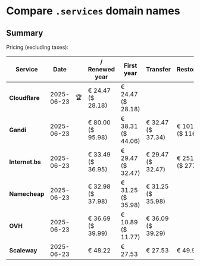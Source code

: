 # Compare `.services` domain names

## Summary

Pricing (excluding taxes):

| Service | Date |  | / Renewed year | First year | Transfer | Restoration |
|--|--|--|--|--|--|--|
| **Cloudflare** | 2025-06-23 | 🏆 | € 24.47<br>($ 28.18) | € 24.47<br>($ 28.18) |  |  |
| **Gandi** | 2025-06-23 |  | € 80.00<br>($ 95.98) | € 38.31<br>($ 44.06) | € 32.47<br>($ 37.34) | € 101.44<br>($ 116.66) |
| **Internet.bs** | 2025-06-23 |  | € 33.49<br>($ 36.95) | € 29.47<br>($ 32.47) | € 29.47<br>($ 32.47) | € 251.55<br>($ 277.15) |
| **Namecheap** | 2025-06-23 |  | € 32.98<br>($ 37.98) | € 31.25<br>($ 35.98) | € 31.25<br>($ 35.98) |  |
| **OVH** | 2025-06-23 |  | € 36.69<br>($ 39.99) | € 10.89<br>($ 11.77) | € 36.09<br>($ 39.29) |  |
| **Scaleway** | 2025-06-23 |  | € 48.22 | € 27.53 | € 27.53 | € 49.99 |
